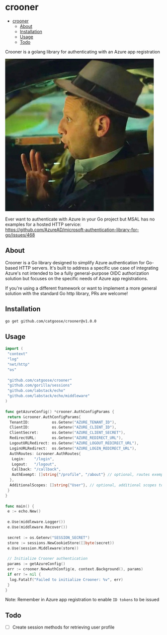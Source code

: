 # crooner

<!--toc:start-->

- [crooner](#crooner)
  - [About](#about)
  - [Installation](#installation)
  - [Usage](#usage)
  - [Todo](#todo)
  <!--toc:end-->

Crooner is a golang library for authenticating with an Azure app registration

![image](https://github.com/catgoose/screenshots/blob/fb17ed7cd8e989691447b0e7a755d93a677abbfd/crooner/crooner.png)

Ever want to authenticate with Azure in your Go project but MSAL has no
examples for a hosted HTTP service: <https://github.com/AzureAD/microsoft-authentication-library-for-go/issues/468>

## About

Crooner is a Go library designed to simplify Azure authentication for Go-based
HTTP servers. It's built to address a specific use case of integrating Azure's
not intended to be a fully general-purpose OIDC authorization solution but focuses
on the specific needs of Azure app registrations.

If you're using a different framework or want to implement a more general solution
with the standard Go http library, PRs are welcome!

## Installation

```bash
go get github.com/catgoose/crooner@v1.0.0
```

## Usage

```go
import (
 "context"
 "log"
 "net/http"
 "os"

 "github.com/catgoose/crooner"
 "github.com/gorilla/sessions"
 "github.com/labstack/echo"
 "github.com/labstack/echo/middleware"
)

func getAzureConfig() *crooner.AuthConfigParams {
 return &crooner.AuthConfigParams{
  TenantID:          os.Getenv("AZURE_TENANT_ID"),
  ClientID:          os.Getenv("AZURE_CLIENT_ID"),
  ClientSecret:      os.Getenv("AZURE_CLIENT_SECRET"),
  RedirectURL:       os.Getenv("AZURE_REDIRECT_URL"),
  LogoutURLRedirect: os.Getenv("AZURE_LOGOUT_REDIRECT_URL"),
  LoginURLRedirect:  os.Getenv("AZURE_LOGIN_REDIRECT_URL"),
  AuthRoutes: &crooner.AuthRoutes{
   Login:    "/login",
   Logout:   "/logout",
   Callback: "/callback",
   AuthExempt: []string{"/profile", "/about"} // optional, routes exempt from auth middleware
  },
  AdditionalScopes: []string{"User"}, // optional, additional scopes to request
 }
}

func main() {
 e := echo.New()

 e.Use(middleware.Logger())
 e.Use(middleware.Recover())

 secret := os.Getenv("SESSION_SECRET")
 store := sessions.NewCookieStore([]byte(secret))
 e.Use(session.Middleware(store))

 // Initialize Crooner authentication
 params := getAzureConfig()
 err := crooner.NewAuthConfig(e, context.Background(), params)
 if err != nil {
  log.Fatalf("Failed to initialize Crooner: %v", err)
 }
}
```

Note: Remember in Azure app registration to enable `ID tokens` to be issued

## Todo

- [ ] Create session methods for retrieving user profile
